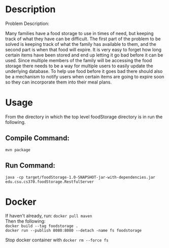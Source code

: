 # Description

Problem Description: 

Many families have a food storage to use in times of need, but keeping track of what
they have can be difficult. The first part of the problem to be solved is keeping track of what the
family has available to them, and the second part is when that food will expire. It is very easy to
forget how long certain items have been stored and end up letting it go bad before it can be
used. Since multiple members of the family will be accessing the food storage there needs to
be a way for multiple users to easily update the underlying database. To help use food before it
goes bad there should also be a mechanism to notify users when certain items are going to
expire soon so they can incorporate them into their meal plans.

# Usage
From the directory in which the top level foodStorage directory is in run the following.
## Compile Command:
`mvn package`
## Run Command:
`java -cp target/foodStorage-1.0-SNAPSHOT-jar-with-dependencies.jar edu.csu.cs370.foodStorage.RestfulServer`
# Docker
If haven't already, run: `docker pull maven`  
Then the following:  
`docker build --tag foodstorage .`  
`docker run --publish 8080:8080 --detach -name fs foodstorage`  
  
Stop docker container with `docker rm --force fs`
